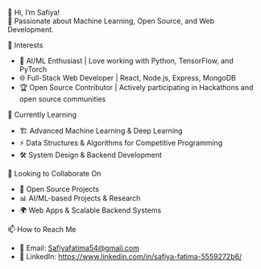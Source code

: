 👋 Hi, I’m Safiya!  
🚀 Passionate about Machine Learning, Open Source, and Web Development.  

👀 Interests  
- 🤖 AI/ML Enthusiast | Love working with Python, TensorFlow, and PyTorch  
- 🌐 Full-Stack Web Developer | React, Node.js, Express, MongoDB  
- 🏆 Open Source Contributor | Actively participating in Hackathons and open source communities

🌱 Currently Learning  
- 🏗️ Advanced Machine Learning & Deep Learning  
- ⚡ Data Structures & Algorithms for Competitive Programming  
- 🛠️ System Design & Backend Development  

💞️ Looking to Collaborate On  
- 🎯 Open Source Projects 
- 📊 AI/ML-based Projects & Research  
- 🌍 Web Apps & Scalable Backend Systems  

📫 How to Reach Me  
- 📩 Email: Safiyafatima54@gmail.com
- 💬 LinkedIn: https://www.linkedin.com/in/safiya-fatima-5559272b6/
<!---
Soha721/Soha721 is a ✨ special ✨ repository because its `README.md` (this file) appears on your GitHub profile.
You can click the Preview link to take a look at your changes.
--->
